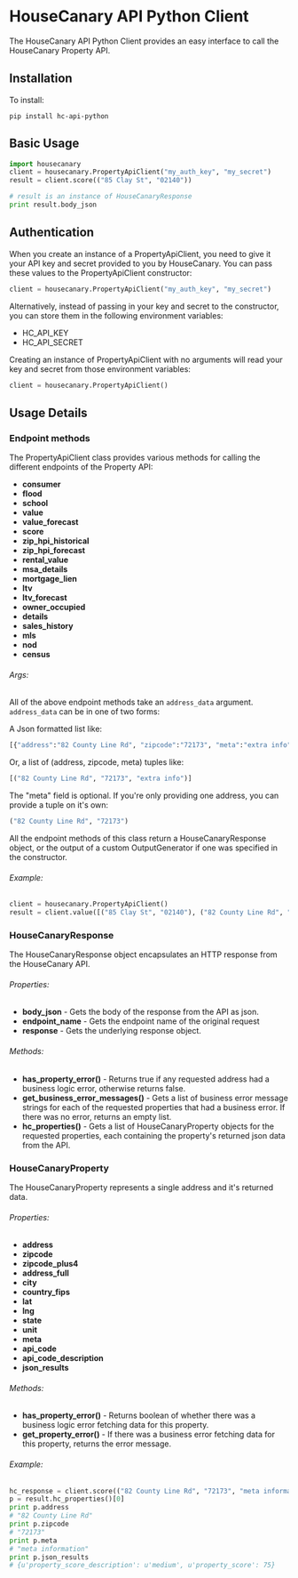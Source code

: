 # HouseCanary API Python Client

The HouseCanary API Python Client provides an easy interface to call the HouseCanary Property API.

## Installation

To install:
```
pip install hc-api-python
```

## Basic Usage


```python   
import housecanary
client = housecanary.PropertyApiClient("my_auth_key", "my_secret")
result = client.score(("85 Clay St", "02140"))

# result is an instance of HouseCanaryResponse
print result.body_json
```

## Authentication

When you create an instance of a PropertyApiClient, you need to give it your API key and secret provided to you by HouseCanary. You can pass these values to the PropertyApiClient constructor:

```python
client = housecanary.PropertyApiClient("my_auth_key", "my_secret")
```

Alternatively, instead of passing in your key and secret to the constructor, you can store them in the following environment variables:

- HC_API_KEY
- HC_API_SECRET

Creating an instance of PropertyApiClient with no arguments will read your key and secret from those environment variables:

```python
client = housecanary.PropertyApiClient()
```

## Usage Details

### Endpoint methods
The PropertyApiClient class provides various methods for calling the different endpoints of the Property API:

- **consumer**
- **flood**
- **school**
- **value**
- **value_forecast**
- **score**
- **zip_hpi_historical**
- **zip_hpi_forecast**
- **rental_value**
- **msa_details**
- **mortgage_lien**
- **ltv**
- **ltv_forecast**
- **owner_occupied**
- **details**
- **sales_history**
- **mls**
- **nod**
- **census**

###### Args:
All of the above endpoint methods take an `address_data` argument. `address_data` can be in one of two forms:

A Json formatted list like:
```python
[{"address":"82 County Line Rd", "zipcode":"72173", "meta":"extra info"}]
```
Or, a list of (address, zipcode, meta) tuples like:
```python
[("82 County Line Rd", "72173", "extra info")]
```
The "meta" field is optional.
If you're only providing one address, you can provide a tuple on it's own:
```python
("82 County Line Rd", "72173")
```

All the endpoint methods of this class return a HouseCanaryResponse object, or the output of a custom OutputGenerator if one was specified in the constructor.

###### Example:
```python
client = housecanary.PropertyApiClient()
result = client.value([("85 Clay St", "02140"), ("82 County Line Rd", "72173")])
```

### HouseCanaryResponse
The HouseCanaryResponse object encapsulates an HTTP response from the HouseCanary API.

###### Properties:
- **body_json** - Gets the body of the response from the API as json.
- **endpoint_name** - Gets the endpoint name of the original request
- **response** - Gets the underlying response object.
###### Methods:
- **has_property_error()** - Returns true if any requested address had a business logic error, otherwise returns false.
- **get_business_error_messages()** - Gets a list of business error message strings for each of the requested properties that had a business error. If there was no error, returns an empty list.
- **hc_properties()** - Gets a list of HouseCanaryProperty objects for the requested properties, each containing the property's returned json data from the API.

### HouseCanaryProperty
The HouseCanaryProperty represents a single address and it's returned data.

###### Properties:
- **address**
- **zipcode**
- **zipcode_plus4**
- **address_full**
- **city**
- **country_fips**
- **lat**
- **lng**
- **state**
- **unit**
- **meta**
- **api_code**
- **api_code_description**
- **json_results**

###### Methods:
- **has_property_error()** - Returns boolean of whether there was a business logic error fetching data for this property.
- **get_property_error()** - If there was a business error fetching data for this property, returns the error message.

###### Example:
```python
hc_response = client.score(("82 County Line Rd", "72173", "meta information"))
p = result.hc_properties()[0]
print p.address
# "82 County Line Rd"
print p.zipcode
# "72173"
print p.meta
# "meta information"
print p.json_results
# {u'property_score_description': u'medium', u'property_score': 75}
```
